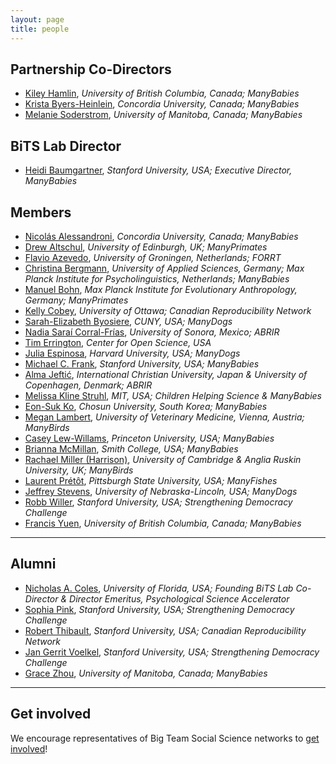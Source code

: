 ```yaml
---
layout: page
title: people
---
```



## Partnership Co-Directors
* [Kiley Hamlin](https://psych.ubc.ca/profile/kiley-hamlin/), *University of British Columbia, Canada; ManyBabies*
* [Krista Byers-Heinlein](https://www.concordia.ca/artsci/psychology/faculty.html?fpid=krista-byers-heinlein), *Concordia University, Canada; ManyBabies*
* [Melanie Soderstrom](https://home.cc.umanitoba.ca/~soderstr/), *University of Manitoba, Canada; ManyBabies*

## BiTS Lab Director
* [Heidi Baumgartner](https://profiles.stanford.edu/heidi-baumgartner), *Stanford University, USA; Executive Director, ManyBabies*

## Members
* [Nicolás Alessandroni](http://infantresearch.ca/team), *Concordia University, Canada; ManyBabies*
* [Drew Altschul](https://www.ed.ac.uk/profile/drewmaltschul), *University of Edinburgh, UK; ManyPrimates*
* [Flavio Azevedo](http://flavioazevedo.com/about), *University of Groningen, Netherlands; FORRT*
* [Christina Bergmann](https://www.mpi.nl/people/bergmann-christina), *University of Applied Sciences, Germany; Max Planck Institute for Psycholinguistics, Netherlands; ManyBabies*
* [Manuel Bohn](https://manuelbohn.github.io/), *Max Planck Institute for Evolutionary Anthropology, Germany; ManyPrimates*
* [Kelly Cobey](https://www.ottawaheart.ca/profile/cobey-kelly), *University of Ottawa; Canadian Reproducibility Network*
* [Sarah-Elizabeth Byosiere](https://www.gc.cuny.edu/people/sarah-elizabeth-byosiere), *CUNY, USA; ManyDogs*
* [Nadia Saraí Corral-Frías](https://investigadores.unison.mx/en/persons/nadia-sarai-corral-frias), *University of Sonora, Mexico; ABRIR*
* [Tim Errington](https://osf.io/alh38/), *Center for Open Science, USA*
* [Julia Espinosa](https://sites.google.com/view/jespinosa), *Harvard University, USA; ManyDogs*
* [Michael C. Frank](https://web.stanford.edu/~mcfrank/), *Stanford University, USA; ManyBabies*
* [Alma Jeftić](https://scholar.google.com/citations?hl=hr&user=oXBgT5IAAAAJ&scilu=&scisig=AMD79ooAAAAAXq25diM285kFt1dt_PGpX5fStWUWAcr_&gmla=AJsN-F77VWP7ByzcKTeyKVUFBEMMrhEt1Oo28IneH9WUpDk0B8NXc_lMDD_rBcEoIkFrjqcrXFdc9Sx4lPeyYZITuPtGSBZFo_qzJ_6zHHdLvyqPFT2_DOqdlWrWqliUGZ4r44PD6ELr&sciund=14116810897412037656), *International Christian University, Japan & University of Copenhagen, Denmark; ABRIR*
* [Melissa Kline Struhl](http://www.melissaklinestruhl.com), *MIT, USA; Children Helping Science & ManyBabies*
* [Eon-Suk Ko](https://sites.google.com/site/eonsuk/), *Chosun University, South Korea; ManyBabies*
* [Megan Lambert](https://www.researchgate.net/profile/Megan-Lambert), *University of Veterinary Medicine, Vienna, Austria; ManyBirds*
* [Casey Lew-Willams](https://psych.princeton.edu/person/casey-lew-williams), *Princeton University, USA; ManyBabies*
* [Brianna McMillan](https://www.smith.edu/academics/faculty/brianna-mcmillan), *Smith College, USA; ManyBabies*
* [Rachael Miller (Harrison)](https://www.drrachaelmiller.com/), *University of Cambridge & Anglia Ruskin University, UK; ManyBirds*
* [Laurent Prétôt](https://www.pittstate.edu/education/psychology-and-counseling/faculty-and-staff/laurent-pr%C3%A9t%C3%B4t.html), *Pittsburgh State University, USA; ManyFishes*
* [Jeffrey Stevens](https://dogcog.unl.edu/people), *University of Nebraska-Lincoln, USA; ManyDogs*
* [Robb Willer](https://sociology.stanford.edu/people/robb-willer), *Stanford University, USA; Strengthening Democracy Challenge*
* [Francis Yuen](https://cic.psych.ubc.ca/), *University of British Columbia, Canada; ManyBabies*

***

## Alumni
* [Nicholas A. Coles](https://scholars.ufl.edu/ncoles), *University of Florida, USA; Founding BiTS Lab Co-Director & Director Emeritus, Psychological Science Accelerator*
* [Sophia Pink](http://www.sophiapink.com), *Stanford University, USA; Strengthening Democracy Challenge*
* [Robert Thibault](https://www.robert-thibault.com/), *Stanford University, USA; Canadian Reproducibility Network*
* [Jan Gerrit Voelkel](https://sociology.stanford.edu/people/jan-gerrit-voelkel), *Stanford University, USA; Strengthening Democracy Challenge*
* [Grace Zhou](https://manybabies.github.io/people/), *University of Manitoba, Canada; ManyBabies*


***

## Get involved
We encourage representatives of Big Team Social Science networks to [get involved]({{site.baseurl}}/get_involved/)!


